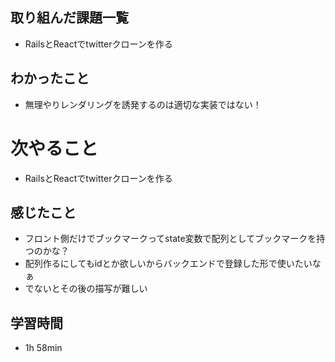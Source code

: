 ## 取り組んだ課題一覧
- RailsとReactでtwitterクローンを作る
## わかったこと
- 無理やりレンダリングを誘発するのは適切な実装ではない！
# 次やること
- RailsとReactでtwitterクローンを作る
## 感じたこと
- フロント側だけでブックマークってstate変数で配列としてブックマークを持つのかな？
- 配列作るにしてもidとか欲しいからバックエンドで登録した形で使いたいなぁ
- でないとその後の描写が難しい
## 学習時間
- 1h 58min